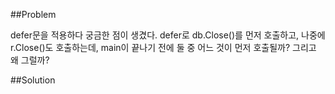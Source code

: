 ##Problem

defer문을 적용하다 궁금한 점이 생겼다.
defer로 db.Close()를 먼저 호출하고, 나중에 r.Close()도 호출하는데,
main이 끝나기 전에 둘 중 어느 것이 먼저 호출될까? 그리고 왜 그럴까?

##Solution

